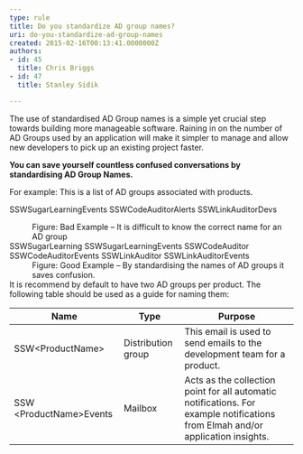 ```yaml
---
type: rule
title: Do you standardize AD group names?
uri: do-you-standardize-ad-group-names
created: 2015-02-16T00:13:41.0000000Z
authors:
- id: 45
  title: Chris Briggs
- id: 47
  title: Stanley Sidik

---
```


 
The use of standardised AD Group names is a simple yet crucial step towards building more manageable software. Raining in on the number of AD Groups used by an application will make it simpler to manage and allow new developers to pick up an existing project faster.​
 
**​You can save yourself countless confused conversations by standardising AD Group Names.​**

For example: This is a list of AD groups associated with products.

SSWSugarLearningEvents
 SSWCodeAuditorAlerts
 SSWLinkAuditorDevs
<dd class="ssw15-rteElement-FigureBad"> 
   Figure&#58; Bad Example – It is difficult to know the correct name for an AD group​ </dd>
SSWSugarLearning
 SSWSugarLearningEvents
 SSWCodeAuditor
 SSWCodeAuditorEvents
 SSW​LinkAuditor
 SSWLinkAuditorEvents
​  <dd class="ssw15-rteElement-FigureGood"> 
   Figure&#58; Good Example – By standardising the names of AD groups it saves confusion. </dd>
It is recommend by default to have two AD groups per product. The following table should be used as a guide for naming them:


| Name | Type | Purpose |
| --- | --- | --- |
| SSW&lt;ProductName&gt; | Distribution group | This email is used to send emails to the development team for a product. |
| SSW​&lt;ProductName&gt;Events | Mailbox | Acts as the collection point for all automatic notifications. For example notifications from Elmah and/or application insights. |

​​  
